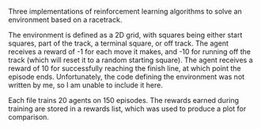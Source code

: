 Three implementations of reinforcement learning algorithms to solve an environment based on a racetrack. 

The environment is defined as a 2D grid, with squares being either start squares, part of the track, a terminal square, or off track. The agent receives a reward of -1 for each move it makes, and -10 for running off the track (which will reset it to a random starting square). The agent receives a reward of 10 for successfully reaching the finish line, at which point the episode ends. Unfortunately, the code defining the environment was not written by me, so I am unable to include it here.

Each file trains 20 agents on 150 episodes. The rewards earned during training are stored in a rewards list, which was used to produce a plot for comparison. 
